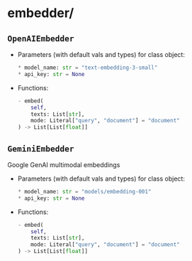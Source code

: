 # embedder/

## `OpenAIEmbedder`

- Parameters (with default vals and types) for class object:
    ```py
    * model_name: str = "text-embedding-3-small"
    * api_key: str = None

- Functions: 
    ```py
    - embed(
        self,
        texts: List[str],
        mode: Literal["query", "document"] = "document"
    ) -> List[List[float]]

## `GeminiEmbedder` 

Google GenAI multimodal embeddings

- Parameters (with default vals and types) for class object:
    ```py
    * model_name: str = "models/embedding-001"
    * api_key: str = None

- Functions: 
    ```py
    - embed(
        self,
        texts: List[str],
        mode: Literal["query", "document"] = "document"
    ) -> List[List[float]]
